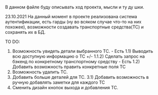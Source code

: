 В данном файле буду описывать ход проекта, мысли и ту ду шки. 

23.10.2021
На данный момент в проекте реализована система аутентификации, есть гарды (ну во всяком случае
что-то на них похожее), возможности создавать транспортные средства(ТС) и сохранять их в БД.


TO DO:
1) Возможность увидеть детали выбранного ТС. - Есть
1.1) Выводить всю доступную информацию о ТС +/-
1.1.2) Сделать запрос на бэкенд по конкретному транспортному средству - Есть
1.2) Добавить возможность править конкретные поля ТС
2) Возможность удалить ТС.
3) Добавить больше деталей для ТС.
3.1) Добавить возможность в ручную добавлять заметки для каждого ТС
4) Сменить дизайн кнопок выхода и добавления ТС.